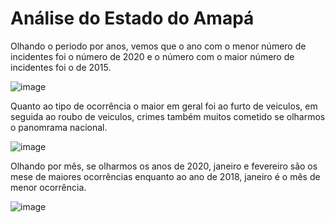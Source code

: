 # Análise do Estado do Amapá

Olhando o periodo por anos, vemos que o ano com o menor número de incidentes foi o número de 2020 e o número com o maior número de incidentes foi o de 2015.

![image](https://user-images.githubusercontent.com/39843884/194708359-c5d2f1b6-beb7-4840-94b6-54915cf8f7c4.png)

Quanto ao tipo de ocorrência o maior em geral foi ao furto de veiculos, em seguida ao roubo de veiculos, crimes também muitos cometido se olharmos o 
panomrama nacional.

![image](https://user-images.githubusercontent.com/39843884/194708397-6ebee2e6-44a9-4f12-bce9-f2881546cb03.png)

Olhando por mês, se olharmos os anos de 2020, janeiro e fevereiro são os mese de maiores ocorrências enquanto ao ano de 2018, janeiro é o mês de 
menor ocorrência.

![image](https://user-images.githubusercontent.com/39843884/194708527-ad659c56-4eb4-4a13-8a06-d59f91f448ca.png)
